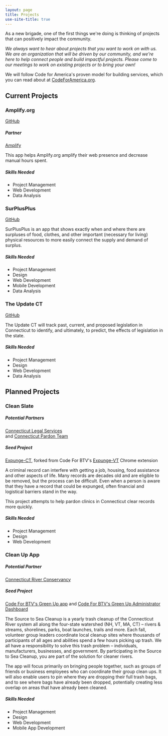 ```yaml
---
layout: page
title: Projects
use-site-title: true
---
```


<div id="projects">
<p>As a new brigade, one of the first things we're doing is thinking of projects that can positively impact the community.</p>

<p><em>We always want to hear about projects that you want to work on with us. We are an organization that will be driven by our community, and we're here to help connect people and build impactful projects. Please come to our meetings to work on existing projects or to bring your own!</em></p>

<p>We will follow Code for America's proven model for building services, which you can read about at <a href="https://www.codeforamerica.org/how">CodeForAmerica.org</a>.</p>

<h2>Current Projects</h2>

<h3>Amplify.org</h3>
<p><a href="https://github.com/codeforct/Amplify.org">GitHub</a></p>
<h5>Partner</h5>
<a href="https://amplify.org/">Amplify</a><br>

<p>
This app helps Amplify.org amplify their web presence and decrease manual hours spent.
</p>
<h5>Skills Needed</h5>
<ul>
	<li>Project Management</li>
	<li>Web Development</li>
	<li>Data Analysis</li>
</ul>

<h3>SurPlusPlus</h3>
<p><a href="https://github.com/codeforct/SurPlusPlus">GitHub</a></p>

<p>
SurPlusPlus is an app that shows exactly when and where there are surpluses of food, clothes, and other important (necessary for living) physical resources to more easily connect the supply and demand of surplus.
</p>
<h5>Skills Needed</h5>
<ul>
	<li>Project Management</li>
	<li>Design</li>
	<li>Web Development</li>
	<li>Mobile Development</li>
	<li>Data Analysis</li>
</ul>

<h3>The Update CT</h3>
<p><a href="https://github.com/codeforct/The-update-ct">GitHub</a></p>

<p>
The Update CT will track past, current, and proposed legislation in Connecticut to identify, and ultimately, to predict, the effects of legislation in the state.
</p>
<h5>Skills Needed</h5>
<ul>
	<li>Project Management</li>
	<li>Design</li>
	<li>Web Development</li>
	<li>Data Analysis</li>
</ul>

<h2>Planned Projects</h2>

<h3>Clean Slate</h3>
<h5>Potential Partners</h5>
<a href="https://ctlegal.org/3787-2/">Connecticut Legal Services </a><br> and
<a href="http://www.connecticutpardonteam.org/">Connecticut Pardon Team </a><br>
<h5>Seed Project</h5>
<a href="https://github.com/codeforct/expunge-ct">Expunge-CT</a>, forked from Code For BTV's <a href="https://github.com/codeforbtv/expunge-vt">Expunge-VT</a> Chrome extension

<p>
A criminal record can interfere with getting a job, housing, food assistance and other aspects of life. Many records are decades old and are eligible to be removed, but the process can be difficult. Even when a person is aware that they have a record that could be expunged, often financial and logistical barriers stand in the way.
</p>
<p>This project attempts to help pardon clinics in Connecticut clear records more quickly.</p>
<h5>Skills Needed</h5>
<ul>
	<li>Project Management</li>
	<li>Design</li>
	<li>Web Development</li>
</ul>


<h3>Clean Up App</h3>
<h5>Potential Partner</h5>
<a href="https://www.ctriver.org/our-work/source-to-sea-cleanup">Connecticut River Conservancy </a><br>
<h5>Seed Project</h5>
<a href="http://www.codeforbtv.org/blog/official-green-day-mobile-app">Code For BTV's Green Up app</a> and <a href="https://github.com/codeforbtv/green-up-app">Code For BTV's Green Up Administrator Dashboard</a>
<p>
The Source to Sea Cleanup is a yearly trash cleanup of the Connecticut River system all along the four-state watershed (NH, VT, MA, CT) – rivers & streams, shorelines, parks, boat launches, trails and more. Each fall, volunteer group leaders coordinate local cleanup sites where thousands of participants of all ages and abilities spend a few hours picking up trash. We all have a responsibility to solve this trash problem – individuals, manufacturers, businesses, and government. By participating in the Source to Sea Cleanup, you are part of the solution for cleaner rivers.
</p>
<p>The app will focus primarily on bringing people together, such as groups of friends or business employees who can coordinate their group clean ups. It will also enable users to pin where they are dropping their full trash bags, and to see where bags have already been dropped, potentially creating less overlap on areas that have already been cleaned.</p>
<h5>Skills Needed</h5>
<ul>
	<li>Project Management</li>
	<li>Design</li>
	<li>Web Development</li>
	<li>Mobile App Development</li>
</ul>
</div>